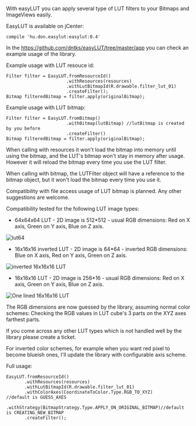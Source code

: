 With easyLUT you can apply several type of LUT filters to your Bitmaps and ImageViews easily.

EasyLUT is available on jCenter:

`compile 'hu.don.easylut:easylut:0.4'`

 In the https://github.com/dntks/easyLUT/tree/master/app you can check an example usage of the library.

Example usage with LUT resouce id:

    Filter filter = EasyLUT.fromResourceId()
                           .withResources(resources)
                           .withLutBitmapId(R.drawable.filter_lut_01)
                           .createFilter();
    Bitmap filteredBitmap = filter.apply(originalBitmap);

Example usage with LUT bitmap:

    Filter filter = EasyLUT.fromBitmap()
                           .withBitmap(lutBitmap) //lutBitmap is created by you before
                           .createFilter()
    Bitmap filteredBitmap = filter.apply(originalBitmap);

When calling with resources it won't load the bitmap into memory until using the bitmap, and the LUT's bitmap won't stay in memory after usage. However it will reload the bitmap every time you use the LUT filter.

When calling with bitmap, the LUTFilter object will have a reference to the bitmap object, but it won't load the bitmap every time you use it.

Compatibility with file access usage of LUT bitmap is planned. Any other suggestions are welcome.

Compatibility tested for the following LUT image types:
 *  64x64x64 LUT - 2D image is 512*512 - usual RGB dimensions: Red on X axis, Green on Y axis, Blue on Z axis.

 ![lut64](https://raw.githubusercontent.com/dntks/easyLUT/master/app/src/main/res/drawable-nodpi/anotherlut.png)
 *  16x16x16 inverted LUT - 2D image is 64*64 - inverted RGB dimensions: Blue on X axis, Red on Y axis, Green on Z axis.

 ![inverted 16x16x16 LUT](https://github.com/dntks/easyLUT/blob/master/app/src/main/res/drawable-nodpi/lut2.png?raw=true)
 *  16x16x16 LUT - 2D image is 256*16 - usual RGB dimensions: Red on X axis, Green on Y axis, Blue on Z axis.

 ![One lined 16x16x16 LUT](https://github.com/dntks/easyLUT/blob/master/app/src/main/res/drawable-nodpi/pnglut_small_1.png?raw=true)

 The RGB dimensions are now guessed by the library, assuming normal color schemes:
 Checking the RGB values in LUT cube's 3 parts on the XYZ axes farthest parts.

 If you come across any other LUT types which is not handled well by the library please create a ticket.

For inverted color schemes, for example when you want red pixel to become blueish ones, I'll update the library with configurable axis scheme.

Full usage:

    EasyLUT.fromResourceId()
           .withResources(resources)
           .withLutBitmapId(R.drawable.filter_lut_01)
           .withColorAxes(CoordinateToColor.Type.RGB_TO_XYZ)          //default is GUESS_AXES
           .withStrategy(BitmapStrategy.Type.APPLY_ON_ORIGINAL_BITMAP)//default is CREATING_NEW_BITMAP
           .createFilter();
